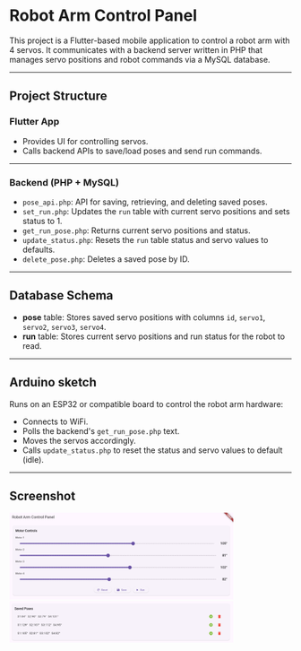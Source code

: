 # Robot Arm Control Panel

This project is a Flutter-based mobile application to control a robot arm with 4 servos. It communicates with a backend server written in PHP that manages servo positions and robot commands via a MySQL database.

---

## Project Structure

### Flutter App

- Provides UI for controlling servos.
- Calls backend APIs to save/load poses and send run commands.

---

### Backend (PHP + MySQL)

- `pose_api.php`: API for saving, retrieving, and deleting saved poses.
- `set_run.php`: Updates the `run` table with current servo positions and sets status to 1.
- `get_run_pose.php`: Returns current servo positions and status.
- `update_status.php`: Resets the `run` table status and servo values to defaults.
- `delete_pose.php`: Deletes a saved pose by ID.

---

## Database Schema

- **pose** table: Stores saved servo positions with columns `id`, `servo1`, `servo2`, `servo3`, `servo4`.
- **run** table: Stores current servo positions and run status for the robot to read.

---

## Arduino sketch

Runs on an ESP32 or compatible board to control the robot arm hardware:

- Connects to WiFi.
- Polls the backend's `get_run_pose.php` text. 
- Moves the servos accordingly.
- Calls `update_status.php` to reset the status and servo values to default (idle).

---

## Screenshot

<img src="screenshot1" width = 400>
<img src="screenshot2" width = 400>
